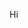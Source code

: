 Hi

<!--
**Tllujan/Tllujan** is a ✨ _special_ ✨ repository because its `README.md` (this file) appears on your GitHub profile.

Currently working on learning powershell. I have recently been assigned fantastic, beginning to think impossible task, and this is not relaly in my wheelhouse.
